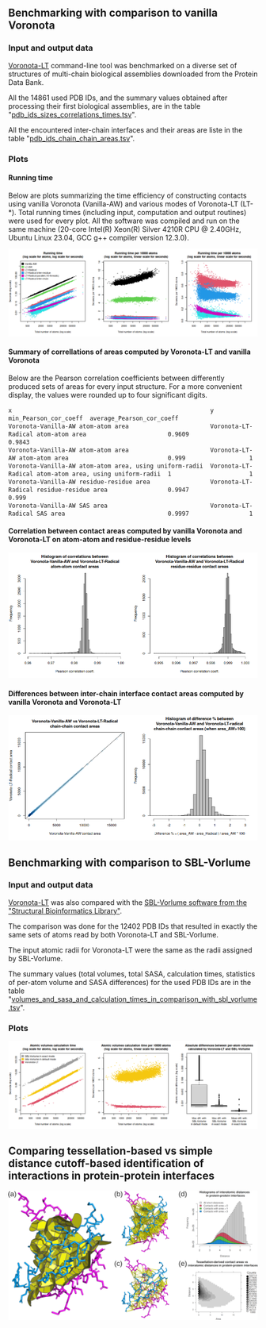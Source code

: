 ## Benchmarking with comparison to vanilla Voronota

### Input and output data

[Voronota-LT](../README.md) command-line tool was benchmarked on a diverse set of structures of multi-chain biological assemblies downloaded from the Protein Data Bank.

All the 14861 used PDB IDs, and the summary values obtained after processing their first biological assemblies,
are in the table
"[pdb_ids_sizes_correlations_times.tsv](pdb_ids_sizes_correlations_times.tsv)".

All the encountered inter-chain interfaces and their areas are liste in the table
"[pdb_ids_chain_chain_areas.tsv](pdb_ids_chain_chain_areas.tsv)".

### Plots

#### Running time

Below are plots summarizing the time efficiency of constructing contacts using vanilla Voronota (Vanilla-AW) and various modes of Voronota-LT (LT-*).
Total running times (including input, computation and output routines) were used for every plot.
All the software was compiled and run on the same machine (20-core Intel(R) Xeon(R) Silver 4210R CPU @ 2.40GHz, Ubuntu Linux 23.04, GCC g++ compiler version 12.3.0).

![](wall_running_times.png)

#### Summary of correllations of areas computed by Voronota-LT and vanilla Voronota

Below are the Pearson correlation coefficients between differently produced sets of areas for every input structure.
For a more convenient display, the values were rounded up to four significant digits.

    x                                                        y                                                        min_Pearson_cor_coeff  average_Pearson_cor_coeff
    Voronota-Vanilla-AW atom-atom area                       Voronota-LT-Radical atom-atom area                       0.9609                 0.9843
    Voronota-Vanilla-AW atom-atom area                       Voronota-LT-AW atom-atom area                            0.999                  1
    Voronota-Vanilla-AW atom-atom area, using uniform-radii  Voronota-LT-Radical atom-atom area, using uniform-radii  1                      1
    Voronota-Vanilla-AW residue-residue area                 Voronota-LT-Radical residue-residue area                 0.9947                 0.999
    Voronota-Vanilla-AW SAS area                             Voronota-LT-Radical SAS area                             0.9997                 1

#### Correlation between contact areas computed by vanilla Voronota and Voronota-LT on atom-atom and residue-residue levels

![](histograms_of_pearson_cor_coeffs.png)

#### Differences between inter-chain interface contact areas computed by vanilla Voronota and Voronota-LT

![](comparison_of_chain_chain_areas.png)


## Benchmarking with comparison to SBL-Vorlume

### Input and output data

[Voronota-LT](../README.md) was also compared with the [SBL-Vorlume software from the "Structural Bioinformatics Library"](https://sbl.inria.fr/doc/Space_filling_model_surface_volume-user-manual.html).

The comparison was done for the 12402 PDB IDs that resulted in exactly the same sets of atoms read by both Voronota-LT and SBL-Vorlume.

The input atomic radii for Voronota-LT were the same as the radii assigned by SBL-Vorlume.

The summary values (total volumes, total SASA, calculation times, statistics of per-atom volume and SASA differences) for the used PDB IDs
are in the table
"[volumes_and_sasa_and_calculation_times_in_comparison_with_sbl_vorlume.tsv](volumes_and_sasa_and_calculation_times_in_comparison_with_sbl_vorlume.tsv)".

### Plots

![](calculation_times_in_comparison_with_sbl_vorlume.png)


## Comparing tessellation-based vs simple distance cutoff-based identification of interactions in protein-protein interfaces

![](interface_areas_vs_distances.png)

